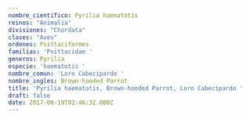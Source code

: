 ```yaml
---
nombre_cientifico: Pyrilia haematotis
reinos: "Animalia"
divisiones: "Chordata"
clases: "Aves"
ordenes: Psittaciformes
familias: 'Psittacidae '
generos: Pyrilia
especie: 'haematotis '
nombre_comun: 'Loro Cabecipardo '
nombre_ingles: Brown-hooded Parrot
title: 'Pyrilia haematotis, Brown-hooded Parrot, Loro Cabecipardo '
draft: false
date: 2017-08-19T02:46:32.000Z
---
```


